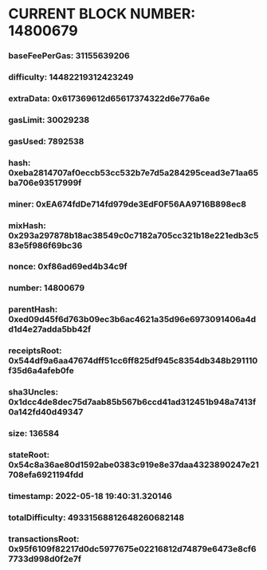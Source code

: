 # CURRENT BLOCK NUMBER: 14800679

### baseFeePerGas: 31155639206
### difficulty: 14482219312423249
### extraData: 0x617369612d65617374322d6e776a6e
### gasLimit: 30029238
### gasUsed: 7892538
### hash: 0xeba2814707af0eccb53cc532b7e7d5a284295cead3e71aa65ba706e93517999f
### miner: 0xEA674fdDe714fd979de3EdF0F56AA9716B898ec8
### mixHash: 0x293a297878b18ac38549c0c7182a705cc321b18e221edb3c583e5f986f69bc36
### nonce: 0xf86ad69ed4b34c9f
### number: 14800679
### parentHash: 0xed09d45f6d763b09ec3b6ac4621a35d96e6973091406a4dd1d4e27adda5bb42f
### receiptsRoot: 0x544df9a6aa47674dff51cc6ff825df945c8354db348b291110f35d6a4afeb0fe
### sha3Uncles: 0x1dcc4de8dec75d7aab85b567b6ccd41ad312451b948a7413f0a142fd40d49347
### size: 136584
### stateRoot: 0x54c8a36ae80d1592abe0383c919e8e37daa4323890247e21708efa6921194fdd
### timestamp: 2022-05-18 19:40:31.320146
### totalDifficulty: 49331568812648260682148
### transactionsRoot: 0x95f6109f82217d0dc5977675e02216812d74879e6473e8cf67733d998d0f2e7f
